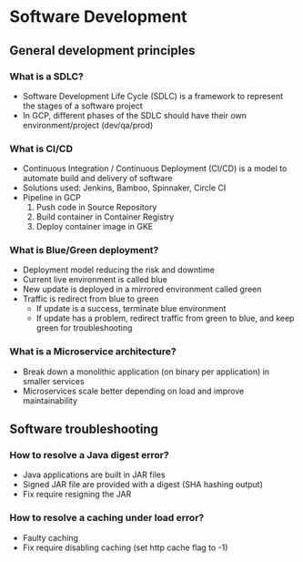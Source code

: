 # Software Development

## General development principles

### What is a SDLC?
 - Software Development Life Cycle (SDLC) is a framework to represent the stages of a software project
 - In GCP, different phases of the SDLC should have their own environment/project (dev/qa/prod)

### What is CI/CD
 - Continuous Integration / Continuous Deployment (CI/CD) is a model to automate build and delivery of software
 - Solutions used: Jenkins, Bamboo, Spinnaker, Circle CI
 - Pipeline in GCP
   1. Push code in Source Repository
   2. Build container in Container Registry
   3. Deploy container image in GKE

### What is Blue/Green deployment?
 - Deployment model reducing the risk and downtime
 - Current live environment is called blue
 - New update is deployed in a mirrored environment called green
 - Traffic is redirect from blue to green
   - If update is a success, terminate blue environment
   - If update has a problem, redirect traffic from green to blue, and keep green for troubleshooting

### What is a Microservice architecture?
 - Break down a monolithic application (on binary per application) in smaller services
 - Microservices scale better depending on load and improve maintainability

## Software troubleshooting

### How to resolve a Java digest error?
 - Java applications are built in JAR files
 - Signed JAR file are provided with a digest (SHA hashing output)
 - Fix require resigning the JAR

### How to resolve a caching under load error?
 - Faulty caching
 - Fix require disabling caching (set http cache flag to -1)
